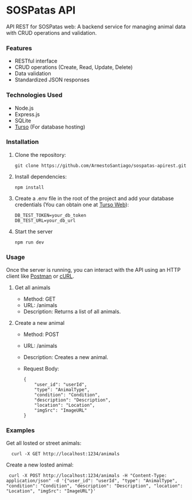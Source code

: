 # SOSPatas API

API REST for SOSPatas web: A backend service for managing animal data with CRUD operations and validation.

### Features

- RESTful interface
- CRUD operations (Create, Read, Update, Delete)
- Data validation
- Standardized JSON responses

### Technologies Used

- Node.js
- Express.js
- SQLite
- [Turso](https://turso.tech/) (For database hosting)

### Installation

1. Clone the repository:

    ```
    git clone https://github.com/ArmestoSantiago/sospatas-apirest.git
    ```
    
2. Install dependencies:

    ```
    npm install
    ```
    
3. Create a .env file in the root of the project and add your database credentials (You can obtain one at [Turso Web](https://turso.tech/)):

    ```
    DB_TEST_TOKEN=your_db_token
    DB_TEST_URL=your_db_url
    ```
4. Start the server

    ```
    npm run dev
    ```

### Usage

Once the server is running, you can interact with the API using an HTTP client like [Postman](https://www.postman.com/) or [cURL](https://curl.se/).

1. Get all animals
   
    - Method: GET
    - URL: /animals
    - Description: Returns a list of all animals.
  
2. Create a new animal
   
    - Method: POST
    - URL: /animals
    - Description: Creates a new animal.
    - Request Body:
      
        ```
        {
            "user_id": "userId",
            "type": "AnimalType",
            "condition": "Condition",
            "description": "Description",
            "location": "Location",
            "imgSrc": "ImageURL"
        }
        ```

  ### Examples

  Get all losted or street animals:

  ```
    curl -X GET http://localhost:1234/animals
  ```

  Create a new losted animal:
  
   ```
    curl -X POST http://localhost:1234/animals -H "Content-Type: application/json" -d '{"user_id": "userId", "type": "AnimalType", "condition": "Condition", "description": "Description", "location": "Location", "imgSrc": "ImageURL"}'
   ```

